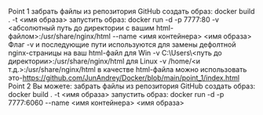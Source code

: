 Point 1
забрать файлы из репозитория GitHub
создать образ:
docker build . -t <имя образа>
запустить образ:
docker run -d -p 7777:80 -v <абсолютный путь до директории с вашим html-файлом>:/usr/share/nginx/html --name <имя контейнера> <имя образа>
Флаг -v и последующие пути используются для замены дефолтной nginx-страницы на ваш html-файл 
для Win -v C:\\Users\\<путь до директории>:/usr/share/nginx/html
для Linux -v /home/<и т.д.>:/usr/share/nginx/html
в качестве html-файла можно использовать это-https://github.com/JunAndrey/Docker/blob/main/point_1/index.html
Point 2
Вы можете:
забрать файлы из репозитория GitHub
создать образ:
docker build . -t <имя образа>
запустить образ:
docker run -d -p 7777:6060 --name <имя контейнера> <имя образа>
